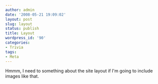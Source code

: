 ```yaml
---
author: admin
date: '2008-05-21 19:09:02'
layout: post
slug: layout
status: publish
title: Layout
wordpress_id: '90'
categories:
- Trivia
tags:
- Meta
---
```


Hmmm, I need to something about the site layout if I'm going to include
images like that.

